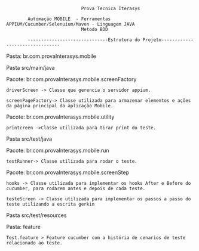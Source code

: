 								Prova Tecnica Iterasys

			Automação MOBILE  - Ferramentas APPIUM/Cucumber/Selenuium/Maven - Linguagem JAVA
								Metodo BDD

			------------------------------Estrutura do Projeto--------------------------------
Pasta: br.com.provaInterasys.mobile

Pasta src/main/java

Pacote: br.com.provaInterasys.mobile.screenFactory

	driverScreen -> Classe que gerencia o servidor appium.
	
	screenPageFactory-> Classe utilizada para armazenar elementos e ações da página principal da aplicação Mobile.

Pacote: br.com.provaInterasys.mobile.utility

	printcreen ->Classe utilizada para tirar print do teste.

Pasta src/test/java

Pacote: br.com.provaInterasys.mobile.run

	testRunner-> Classe utilizada para rodar o teste.

Pacote: br.com.provaInterasys.mobile.screenStep

	hooks -> Classe utilizada para implementar os hooks After e Before do cucumber, para rodarem antes e depois de cada teste.

	testeScreen -> Classe utilizada para implementar os passos a passo do teste utilizando a escrita gerkin

Pasta src/test/resources

Pasta: feature

	Test.feature > Feature cucumber com a história de cenarios de teste relacionado ao teste.



